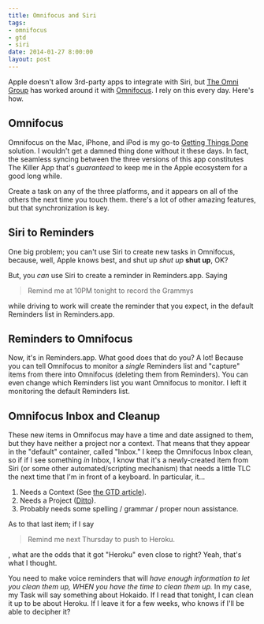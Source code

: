 ```yaml
---
title: Omnifocus and Siri
tags:
- omnifocus
- gtd
- siri
date: 2014-01-27 8:00:00
layout: post
---
```

Apple doesn't allow 3rd-party apps to integrate with Siri, but [The Omni Group](http://www.omnigroup.com) has worked around it with [Omnifocus](http://www.omnigroup.com/omnifocus).  I rely on this every day.  Here's how.

Omnifocus
------
Omnifocus on the Mac, iPhone, and iPod is my go-to [Getting Things Done](http://www.43folders.com/2004/09/08/getting-started-with-getting-things-done) solution.  I wouldn't get a damned thing done without it these days.  In fact, the seamless syncing between the three versions of this app constitutes The Killer App that's *guaranteed* to keep me in the Apple ecosystem for a good long while.

Create a task on any of the three platforms, and it appears on all of the others the next time you touch them.  there's a lot of other amazing features, but that synchronization is key.

Siri to Reminders
------
One big problem; you can't use Siri to create new tasks in Omnifocus, because, well, Apple knows best, and shut up *shut up* **shut up**, OK?

But, you *can* use Siri to create a reminder in Reminders.app.  Saying

> Remind me at 10PM tonight to record the Grammys

while driving to work will create the reminder that you expect, in the default Reminders list in Reminders.app.

Reminders to Omnifocus
----
Now, it's in Reminders.app.  What good does that do you?  A lot!  Because you can tell Omnifocus to monitor a *single* Reminders list and "capture" items from there into Omnifocus (deleting them from Reminders).  You can even change which Reminders list you want Omnifocus to monitor.  I left it monitoring the default Reminders list.

Omnifocus Inbox and Cleanup
----
These new items in Omnifocus may have a time and date assigned to them, but they have neither a project nor a context.  That means that they appear in the "default" container, called "Inbox."  I keep the Omnifocus Inbox clean, so if if I see something *in* Inbox, I know that it's a newly-created item from Siri (or some other automated/scripting mechanism) that needs a little TLC the next time that I'm in front of a keyboard.  In particular, it...

1. Needs a Context  (See [the GTD article](http://www.43folders.com/2004/09/08/getting-started-with-getting-things-done)).
2. Needs a Project ([Ditto](http://www.43folders.com/2004/09/08/getting-started-with-getting-things-done)).
3. Probably needs some spelling / grammar / proper noun assistance.

As to that last item; if I say

> Remind me next Thursday to push to Heroku.

, what are the odds that it got "Heroku" even close to right?  Yeah, that's what I thought.

You need to make voice reminders that will *have enough information to let you clean them up, WHEN you have the time to clean them up.*  In my case, my Task will say something about Hokaido.  If I read that tonight, I can clean it up to be about Heroku.  If I leave it for a few weeks, who knows if I'll be able to decipher it?
